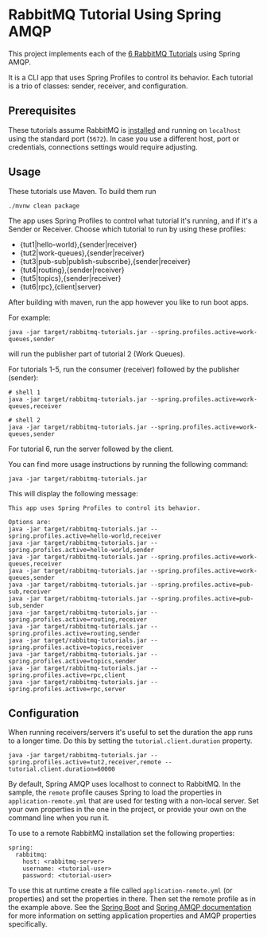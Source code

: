 # RabbitMQ Tutorial Using Spring AMQP

This project implements each of the [6 RabbitMQ Tutorials][1] using Spring AMQP.

It is a CLI app that uses Spring Profiles to control its behavior.  Each tutorial is a trio of classes:
sender, receiver, and configuration.

[1]: https://www.rabbitmq.com/getstarted.html

## Prerequisites
These tutorials assume RabbitMQ is [installed](https://rabbitmq.com/download.html) and running
on `localhost` using the standard port (`5672`). In case you use
a different host, port or credentials, connections settings would require adjusting.

## Usage

These tutorials use Maven. To build them run

```
./mvnw clean package
```
The app uses Spring Profiles to control what tutorial it's running, and if it's a
Sender or Receiver. Choose which tutorial to run by using these profiles:

- {tut1|hello-world},{sender|receiver}
- {tut2|work-queues},{sender|receiver}
- {tut3|pub-sub|publish-subscribe},{sender|receiver}
- {tut4|routing},{sender|receiver}
- {tut5|topics},{sender|receiver}
- {tut6|rpc},{client|server}

After building with maven, run the app however you like to run boot apps.

For example:

```
java -jar target/rabbitmq-tutorials.jar --spring.profiles.active=work-queues,sender
```

will run the publisher part of tutorial 2 (Work Queues).

For tutorials 1-5, run the consumer (receiver) followed by the publisher (sender):

```
# shell 1
java -jar target/rabbitmq-tutorials.jar --spring.profiles.active=work-queues,receiver

# shell 2
java -jar target/rabbitmq-tutorials.jar --spring.profiles.active=work-queues,sender
```

For tutorial 6, run the server followed by the client.

You can find more usage instructions by running the following command:

```
java -jar target/rabbitmq-tutorials.jar
```

This will display the following message:

```
This app uses Spring Profiles to control its behavior.

Options are:
java -jar target/rabbitmq-tutorials.jar --spring.profiles.active=hello-world,receiver
java -jar target/rabbitmq-tutorials.jar --spring.profiles.active=hello-world,sender
java -jar target/rabbitmq-tutorials.jar --spring.profiles.active=work-queues,receiver
java -jar target/rabbitmq-tutorials.jar --spring.profiles.active=work-queues,sender
java -jar target/rabbitmq-tutorials.jar --spring.profiles.active=pub-sub,receiver
java -jar target/rabbitmq-tutorials.jar --spring.profiles.active=pub-sub,sender
java -jar target/rabbitmq-tutorials.jar --spring.profiles.active=routing,receiver
java -jar target/rabbitmq-tutorials.jar --spring.profiles.active=routing,sender
java -jar target/rabbitmq-tutorials.jar --spring.profiles.active=topics,receiver
java -jar target/rabbitmq-tutorials.jar --spring.profiles.active=topics,sender
java -jar target/rabbitmq-tutorials.jar --spring.profiles.active=rpc,client
java -jar target/rabbitmq-tutorials.jar --spring.profiles.active=rpc,server
```

## Configuration

When running receivers/servers it's useful to set the duration the app runs to a longer time.  Do this by setting
the `tutorial.client.duration` property.

```
java -jar target/rabbitmq-tutorials.jar --spring.profiles.active=tut2,receiver,remote --tutorial.client.duration=60000
```

By default, Spring AMQP uses localhost to connect to RabbitMQ.  In the
sample, the `remote` profile causes Spring to load the properties in
`application-remote.yml` that are used for testing with a non-local
server.  Set your own properties in the one in the project, or provide
your own on the command line when you run it.

To use to a remote RabbitMQ installation set the following properties:

```
spring:
  rabbitmq:
    host: <rabbitmq-server>
    username: <tutorial-user>
    password: <tutorial-user>
```

To use this at runtime create a file called `application-remote.yml` (or properties) and set the properties in there.  Then set the
remote profile as in the example above.  See the [Spring Boot](https://docs.spring.io/spring-boot/docs/current/reference/htmlsingle/)
and [Spring AMQP documentation](https://docs.spring.io/spring-amqp/reference/html/) for more information on setting application
properties and AMQP properties specifically.